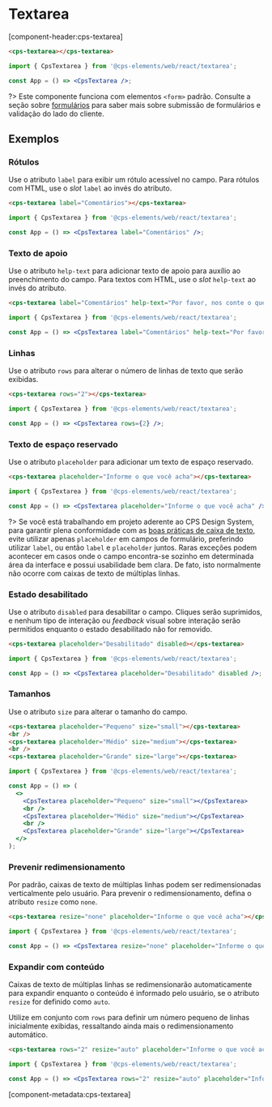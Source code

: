 # Textarea

[component-header:cps-textarea]

```html preview
<cps-textarea></cps-textarea>
```

```jsx react
import { CpsTextarea } from '@cps-elements/web/react/textarea';

const App = () => <CpsTextarea />;
```

?> Este componente funciona com elementos `<form>` padrão. Consulte a seção sobre [formulários](/fundamentos/formulários) para saber mais sobre submissão de formulários e validação do lado do cliente.

## Exemplos

### Rótulos

Use o atributo `label` para exibir um rótulo acessível no campo. Para rótulos com HTML, use o _slot_ `label` ao invés do atributo.

```html preview
<cps-textarea label="Comentários"></cps-textarea>
```

```jsx react
import { CpsTextarea } from '@cps-elements/web/react/textarea';

const App = () => <CpsTextarea label="Comentários" />;
```

### Texto de apoio

Use o atributo `help-text` para adicionar texto de apoio para auxílio ao preenchimento do campo. Para textos com HTML, use o _slot_ `help-text` ao invés do atributo.

```html preview
<cps-textarea label="Comentários" help-text="Por favor, nos conte o que você achou."> </cps-textarea>
```

```jsx react
import { CpsTextarea } from '@cps-elements/web/react/textarea';

const App = () => <CpsTextarea label="Comentários" help-text="Por favor, nos conte o que você achou." />;
```

### Linhas

Use o atributo `rows` para alterar o número de linhas de texto que serão exibidas.

```html preview
<cps-textarea rows="2"></cps-textarea>
```

```jsx react
import { CpsTextarea } from '@cps-elements/web/react/textarea';

const App = () => <CpsTextarea rows={2} />;
```

### Texto de espaço reservado

Use o atributo `placeholder` para adicionar um texto de espaço reservado.

```html preview
<cps-textarea placeholder="Informe o que você acha"></cps-textarea>
```

```jsx react
import { CpsTextarea } from '@cps-elements/web/react/textarea';

const App = () => <CpsTextarea placeholder="Informe o que você acha" />;
```

?> Se você está trabalhando em projeto aderente ao CPS Design System, para garantir plena conformidade com as [boas práticas de caixa de texto](https://cpsrepositorio.github.io/cps-design-system/componentes/text-field.html#boas-praticas), evite utilizar apenas `placeholder` em campos de formulário, preferindo utilizar `label`, ou então `label` e `placeholder` juntos. Raras exceções podem acontecer em casos onde o campo encontra-se sozinho em determinada área da interface e possui usabilidade bem clara. De fato, isto normalmente não ocorre com caixas de texto de múltiplas linhas.

### Estado desabilitado

Use o atributo `disabled` para desabilitar o campo. Cliques serão suprimidos, e nenhum tipo de interação ou _feedback_ visual sobre interação serão permitidos enquanto o estado desabilitado não for removido.

```html preview
<cps-textarea placeholder="Desabilitado" disabled></cps-textarea>
```

```jsx react
import { CpsTextarea } from '@cps-elements/web/react/textarea';

const App = () => <CpsTextarea placeholder="Desabilitado" disabled />;
```

### Tamanhos

Use o atributo `size` para alterar o tamanho do campo.

```html preview
<cps-textarea placeholder="Pequeno" size="small"></cps-textarea>
<br />
<cps-textarea placeholder="Médio" size="medium"></cps-textarea>
<br />
<cps-textarea placeholder="Grande" size="large"></cps-textarea>
```

```jsx react
import { CpsTextarea } from '@cps-elements/web/react/textarea';

const App = () => (
  <>
    <CpsTextarea placeholder="Pequeno" size="small"></CpsTextarea>
    <br />
    <CpsTextarea placeholder="Médio" size="medium"></CpsTextarea>
    <br />
    <CpsTextarea placeholder="Grande" size="large"></CpsTextarea>
  </>
);
```

### Prevenir redimensionamento

Por padrão, caixas de texto de múltiplas linhas podem ser redimensionadas verticalmente pelo usuário. Para prevenir o redimensionamento, defina o atributo `resize` como `none`.

```html preview
<cps-textarea resize="none" placeholder="Informe o que você acha"></cps-textarea>
```

```jsx react
import { CpsTextarea } from '@cps-elements/web/react/textarea';

const App = () => <CpsTextarea resize="none" placeholder="Informe o que você acha" />;
```

### Expandir com conteúdo

Caixas de texto de múltiplas linhas se redimensionarão automaticamente para expandir enquanto o conteúdo é informado pelo usuário, se o atributo `resize` for definido como `auto`.

Utilize em conjunto com `rows` para definir um número pequeno de linhas inicialmente exibidas, ressaltando ainda mais o redimensionamento automático.

```html preview
<cps-textarea rows="2" resize="auto" placeholder="Informe o que você acha"></cps-textarea>
```

```jsx react
import { CpsTextarea } from '@cps-elements/web/react/textarea';

const App = () => <CpsTextarea rows="2" resize="auto" placeholder="Informe o que você acha" />;
```

[component-metadata:cps-textarea]
